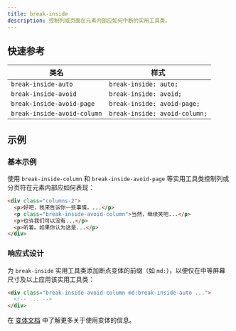 ```yaml
---
title: break-inside
description: 控制列或页面在元素内部应如何中断的实用工具类。
---
```


## 快速参考

| 类名                     | 样式                      |
| ------------------------ | ------------------------- |
| `break-inside-auto`      | `break-inside: auto;`      |
| `break-inside-avoid`     | `break-inside: avoid;`     |
| `break-inside-avoid-page` | `break-inside: avoid-page;` |
| `break-inside-avoid-column`| `break-inside: avoid-column;`|

## 示例

### 基本示例

使用 `break-inside-column` 和 `break-inside-avoid-page` 等实用工具类控制列或分页符在元素内部应如何表现：

```html
<div class="columns-2">
  <p>好吧，我来告诉你一些事情，...</p>
  <p class="break-inside-avoid-column">当然，继续笑吧...</p>
  <p>也许我们可以没有...</p>
  <p>听着。如果你认为这是...</p>
</div>
```

### 响应式设计

为 `break-inside` 实用工具类添加断点变体的前缀（如 `md:`），以便仅在中等屏幕尺寸及以上应用该实用工具类：

```html
<div class="break-inside-avoid-column md:break-inside-auto ...">
  <!-- ... -->
</div>
```

在 [变体文档](https://tailwindcss.com/docs/responsive-design) 中了解更多关于使用变体的信息。

